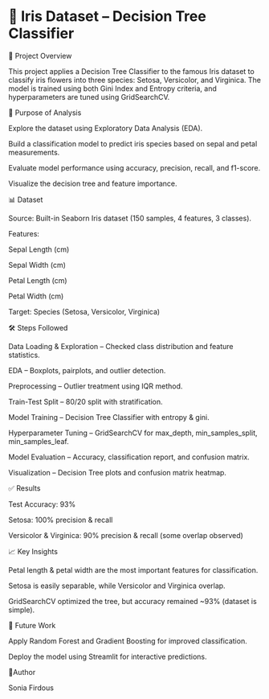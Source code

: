 # 🌸 Iris Dataset – Decision Tree Classifier

📌 Project Overview

This project applies a Decision Tree Classifier to the famous Iris dataset to classify iris flowers into three species: Setosa, Versicolor, and Virginica.
The model is trained using both Gini Index and Entropy criteria, and hyperparameters are tuned using GridSearchCV.

🎯 Purpose of Analysis

Explore the dataset using Exploratory Data Analysis (EDA).

Build a classification model to predict iris species based on sepal and petal measurements.

Evaluate model performance using accuracy, precision, recall, and f1-score.

Visualize the decision tree and feature importance.

📊 Dataset

Source: Built-in Seaborn Iris dataset (150 samples, 4 features, 3 classes).

Features:

Sepal Length (cm)

Sepal Width (cm)

Petal Length (cm)

Petal Width (cm)

Target: Species (Setosa, Versicolor, Virginica)

🛠️ Steps Followed

Data Loading & Exploration – Checked class distribution and feature statistics.

EDA – Boxplots, pairplots, and outlier detection.

Preprocessing – Outlier treatment using IQR method.

Train-Test Split – 80/20 split with stratification.

Model Training – Decision Tree Classifier with entropy & gini.

Hyperparameter Tuning – GridSearchCV for max_depth, min_samples_split, min_samples_leaf.

Model Evaluation – Accuracy, classification report, and confusion matrix.

Visualization – Decision Tree plots and confusion matrix heatmap.

✅ Results

Test Accuracy: 93%

Setosa: 100% precision & recall

Versicolor & Virginica: 90% precision & recall (some overlap observed)

📈 Key Insights

Petal length & petal width are the most important features for classification.

Setosa is easily separable, while Versicolor and Virginica overlap.

GridSearchCV optimized the tree, but accuracy remained ~93% (dataset is simple).

🚀 Future Work

Apply Random Forest and Gradient Boosting for improved classification.

Deploy the model using Streamlit for interactive predictions.

🤚Author 

Sonia Firdous
